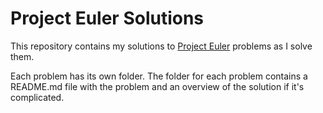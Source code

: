 <h1><b>Project Euler Solutions </b></h1>

This repository contains my solutions to <a href="http://projecteuler.net">Project Euler</a> problems as I solve them. 

Each problem has its own folder. The folder for each problem contains a README.md file with the problem and an overview of the solution if it's complicated. 
